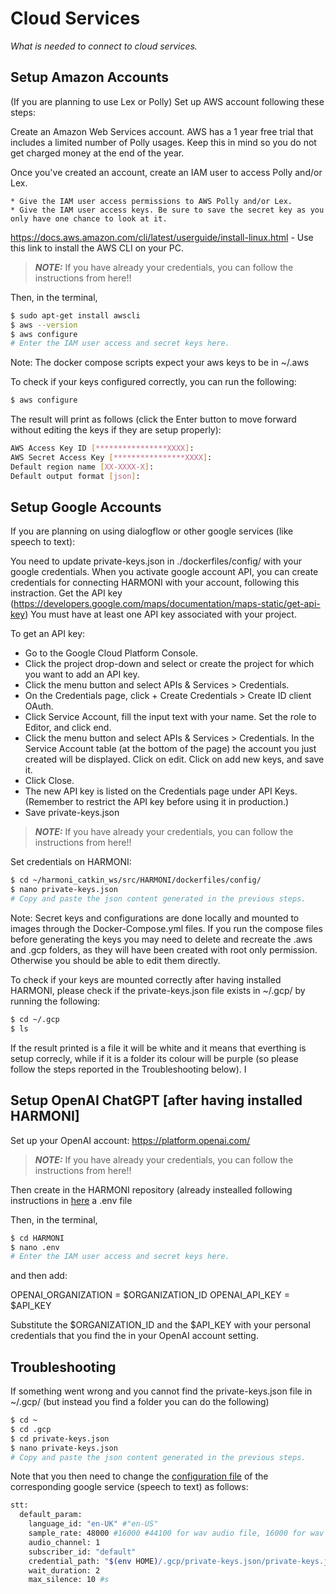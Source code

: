 # Cloud Services

_What is needed to connect to cloud services._




## Setup Amazon Accounts
(If you are planning to use Lex or Polly) Set up AWS account following these steps: 

Create an Amazon Web Services account. AWS has a 1 year free trial that includes a limited number of Polly usages.
Keep this in mind so you do not get charged money at the end of the year.

Once you've created an account, create an IAM user to access Polly and/or Lex.

    * Give the IAM user access permissions to AWS Polly and/or Lex.
    * Give the IAM user access keys. Be sure to save the secret key as you only have one chance to look at it.
    
https://docs.aws.amazon.com/cli/latest/userguide/install-linux.html - Use this link to install the AWS CLI on your PC.

> **_NOTE:_** If you have already your credentials, you can follow the instructions from here!!

Then, in the terminal,
```bash
$ sudo apt-get install awscli
$ aws --version
$ aws configure
# Enter the IAM user access and secret keys here.
```

Note: The docker compose scripts expect your aws keys to be in ~/.aws



To check if your keys configured correctly, you can run the following:
```bash
$ aws configure
```

The result will print as follows (click the Enter button to move forward without editing the keys if they are setup properly):

```bash
AWS Access Key ID [****************XXXX]: 
AWS Secret Access Key [****************XXXX]: 
Default region name [XX-XXXX-X]: 
Default output format [json]: 
```


## Setup Google Accounts
If you are planning on using dialogflow or other google services (like speech to text):

You need to update private-keys.json in ./dockerfiles/config/ with your google credentials.
When you activate google account API, you can create credentials for connecting HARMONI with your account, following this instraction.
Get the API key (https://developers.google.com/maps/documentation/maps-static/get-api-key)
You must have at least one API key associated with your project.

To get an API key:

* Go to the Google Cloud Platform Console.
* Click the project drop-down and select or create the project for which you want to add an API key.
* Click the menu button and select APIs & Services > Credentials.
* On the Credentials page, click + Create Credentials > Create ID client OAuth.
* Click Service Account, fill the input text with your name. Set the role to Editor, and click end.
* Click the menu button and select APIs & Services > Credentials. In the Service Account table (at the bottom of the page) the account you just created will be displayed. Click on edit. Click on add new keys, and save it.
* Click Close.
* The new API key is listed on the Credentials page under API Keys.
(Remember to restrict the API key before using it in production.)
* Save private-keys.json

> **_NOTE:_** If you have already your credentials, you can follow the instructions from here!!


Set credentials on HARMONI:

```bash
$ cd ~/harmoni_catkin_ws/src/HARMONI/dockerfiles/config/
$ nano private-keys.json
# Copy and paste the json content generated in the previous steps.
```


Note: Secret keys and configurations are done locally and mounted to images through the Docker-Compose.yml files. If you run the compose files before generating the keys you may need to delete and recreate the .aws and .gcp folders, as they will have been created with root only permission. Otherwise you should be able to edit them directly.

To check if your keys are mounted correctly after having installed HARMONI, please check if the private-keys.json file exists in ~/.gcp/ by running the following:
```bash
$ cd ~/.gcp
$ ls
```

If the result printed is a file it will be white and it means that everthing is setup correcly, while if it is a folder its colour will be purple (so please follow the steps reported in the Troubleshooting below).
I


## Setup OpenAI ChatGPT [after having installed HARMONI]
Set up your OpenAI account: https://platform.openai.com/

> **_NOTE:_** If you have already your credentials, you can follow the instructions from here!!


Then create in the HARMONI repository (already instealled following instructions in [here](https://harmoni-20.readthedocs.io/en/latest/quickstart/Docker-Quickstart.html#setup) a .env file

Then, in the terminal,
```bash
$ cd HARMONI
$ nano .env
# Enter the IAM user access and secret keys here.
```
and then add:

OPENAI_ORGANIZATION = $ORGANIZATION_ID
OPENAI_API_KEY = $API_KEY

Substitute the $ORGANIZATION_ID and the $API_KEY with your personal credentials that you find the in your OpenAI account setting. 


## Troubleshooting

If something went wrong and you cannot find the private-keys.json file in ~/.gcp/ (but instead you find a folder you can do the following)

```bash
$ cd ~
$ cd .gcp
$ cd private-keys.json
$ nano private-keys.json
# Copy and paste the json content generated in the previous steps.
```

Note that you then need to change the [configuration file](https://github.com/micolspitale93/HARMONI/blob/dev/harmoni2.0/harmoni_detectors/harmoni_stt/config/google_configuration.yaml) of the corresponding google service (speech to text) as follows:
```bash
stt:
  default_param:
    language_id: "en-UK" #"en-US"
    sample_rate: 48000 #16000 #44100 for wav audio file, 16000 for wav file from mic, 48000
    audio_channel: 1
    subscriber_id: "default"
    credential_path: "$(env HOME)/.gcp/private-keys.json/private-keys.json" #path where private keys are mounted, if the credentials mount correctly this should be "$(env HOME)/.gcp/private-keys.json"
    wait_duration: 2
    max_silence: 10 #s

```

